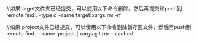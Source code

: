 //如果target文件夹已经提交，可以使用以下命令删除。然后再提交和push到remote
find . -type d -name target|xargs rm -rf

//如果.project文件已经提交，可以使用以下命令删除暂存区文件，然后再push到remote
find . -name .project | xargs git rm --cached

